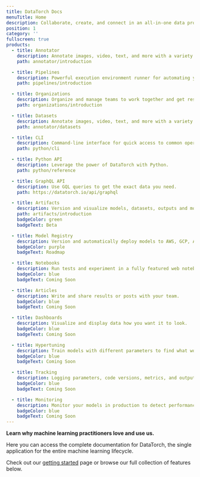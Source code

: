 ```yaml
---
title: DataTorch Docs
menuTitle: Home
description: Collaborate, create, and connect in an all-in-one data processing suite!
position: 1
category: ''
fullscreen: true
products:
  - title: Annotator
    description: Annotate images, video, text, and more with a variety of annotation types.
    path: annotator/introduction

  - title: Pipelines
    description: Powerful execution environment runner for automating your ML lifecycle.
    path: pipelines/introduction

  - title: Organizations
    description: Organize and manage teams to work together and get results fast.
    path: organizations/introduction

  - title: Datasets
    description: Annotate images, video, text, and more with a variety of annotation types.
    path: annotator/datasets

  - title: CLI
    description: Command-line interface for quick access to common operations.
    path: python/cli

  - title: Python API
    description: Leverage the power of DataTorch with Python.
    path: python/reference

  - title: GraphQL API
    description: Use GQL queries to get the exact data you need.
    path: https://datatorch.io/api/graphql

  - title: Artifacts
    description: Version and visualize models, datasets, outputs and more.
    path: artifacts/introduction
    badgeColor: green
    badgeText: Beta

  - title: Model Registry
    description: Version and automatically deploy models to AWS, GCP, Azure and more.
    badgeColor: purple
    badgeText: Roadmap

  - title: Notebooks
    description: Run tests and experiment in a fully featured web notebook.
    badgeColor: blue
    badgeText: Coming Soon

  - title: Articles
    description: Write and share results or posts with your team.
    badgeColor: blue
    badgeText: Coming Soon

  - title: Dashboards
    description: Visualize and display data how you want it to look.
    badgeColor: blue
    badgeText: Coming Soon

  - title: Hypertuning
    description: Train models with different parameters to find what works best.
    badgeColor: blue
    badgeText: Coming Soon

  - title: Tracking
    description: Logging parameters, code versions, metrics, and output files.
    badgeColor: blue
    badgeText: Coming Soon

  - title: Monitoring
    description: Monitor your models in production to detect performance and drift.
    badgeColor: blue
    badgeText: Coming Soon
---
```


<strong>Learn why machine learning practitioners love and use us.</strong>

Here you can access the complete documentation for DataTorch, the single
application for the entire machine learning lifecycle.

Check out our [getting started](/getting-started) page or browse our full collection of features below.

<products header="Explore by product" :products="products"></products>
